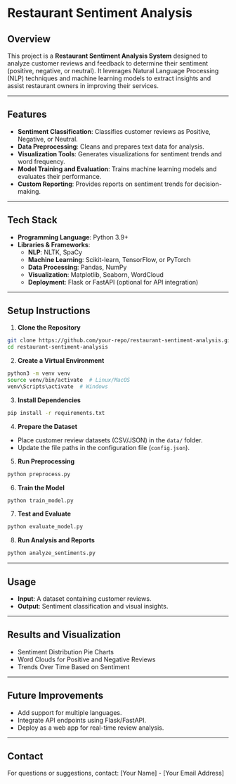 # Restaurant Sentiment Analysis

## Overview
This project is a **Restaurant Sentiment Analysis System** designed to analyze customer reviews and feedback to determine their sentiment (positive, negative, or neutral). It leverages Natural Language Processing (NLP) techniques and machine learning models to extract insights and assist restaurant owners in improving their services.

---

## Features
- **Sentiment Classification**: Classifies customer reviews as Positive, Negative, or Neutral.
- **Data Preprocessing**: Cleans and prepares text data for analysis.
- **Visualization Tools**: Generates visualizations for sentiment trends and word frequency.
- **Model Training and Evaluation**: Trains machine learning models and evaluates their performance.
- **Custom Reporting**: Provides reports on sentiment trends for decision-making.

---

## Tech Stack
- **Programming Language**: Python 3.9+
- **Libraries & Frameworks**:
  - **NLP**: NLTK, SpaCy
  - **Machine Learning**: Scikit-learn, TensorFlow, or PyTorch
  - **Data Processing**: Pandas, NumPy
  - **Visualization**: Matplotlib, Seaborn, WordCloud
  - **Deployment**: Flask or FastAPI (optional for API integration)

---

## Setup Instructions
1. **Clone the Repository**
```bash
git clone https://github.com/your-repo/restaurant-sentiment-analysis.git
cd restaurant-sentiment-analysis
```

2. **Create a Virtual Environment**
```bash
python3 -m venv venv
source venv/bin/activate  # Linux/MacOS
venv\Scripts\activate  # Windows
```

3. **Install Dependencies**
```bash
pip install -r requirements.txt
```

4. **Prepare the Dataset**
- Place customer review datasets (CSV/JSON) in the `data/` folder.
- Update the file paths in the configuration file (`config.json`).

5. **Run Preprocessing**
```bash
python preprocess.py
```

6. **Train the Model**
```bash
python train_model.py
```

7. **Test and Evaluate**
```bash
python evaluate_model.py
```

8. **Run Analysis and Reports**
```bash
python analyze_sentiments.py
```

---

## Usage
- **Input**: A dataset containing customer reviews.
- **Output**: Sentiment classification and visual insights.

---

## Results and Visualization
- Sentiment Distribution Pie Charts
- Word Clouds for Positive and Negative Reviews
- Trends Over Time Based on Sentiment

---

## Future Improvements
- Add support for multiple languages.
- Integrate API endpoints using Flask/FastAPI.
- Deploy as a web app for real-time review analysis.

---

## Contact
For questions or suggestions, contact: [Your Name] - [Your Email Address]

